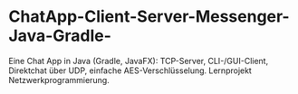 # ChatApp-Client-Server-Messenger-Java-Gradle-
Eine Chat App in Java (Gradle, JavaFX): TCP-Server, CLI-/GUI-Client, Direktchat über UDP, einfache AES-Verschlüsselung. Lernprojekt Netzwerkprogrammierung.
